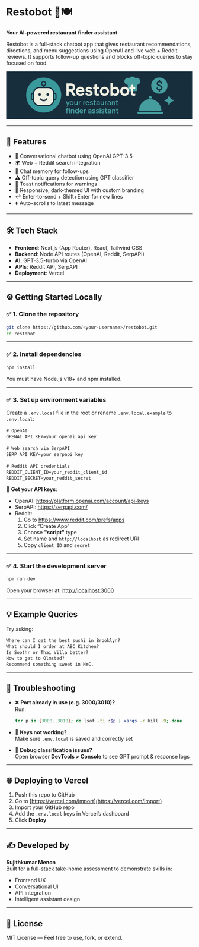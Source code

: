 # Restobot 🤖🍽️  
**Your AI-powered restaurant finder assistant**

Restobot is a full-stack chatbot app that gives restaurant recommendations, directions, and menu suggestions using OpenAI and live web + Reddit reviews. It supports follow-up questions and blocks off-topic queries to stay focused on food.

![Restobot Banner](public/restobot-banner.png)

---

## 🚀 Features

- 💬 Conversational chatbot using OpenAI GPT-3.5
- 🌍 Web + Reddit search integration
- 🧠 Chat memory for follow-ups
- ⚠️ Off-topic query detection using GPT classifier
- 🔔 Toast notifications for warnings
- 🎨 Responsive, dark-themed UI with custom branding
- ↩️ Enter-to-send + Shift+Enter for new lines
- ⬇️ Auto-scrolls to latest message

---

## 🛠️ Tech Stack

- **Frontend**: Next.js (App Router), React, Tailwind CSS
- **Backend**: Node API routes (OpenAI, Reddit, SerpAPI)
- **AI**: GPT-3.5-turbo via OpenAI
- **APIs**: Reddit API, SerpAPI
- **Deployment**: Vercel

---

## ⚙️ Getting Started Locally

### ✅ 1. Clone the repository

```bash
git clone https://github.com/<your-username>/restobot.git
cd restobot
```

---

### ✅ 2. Install dependencies

```bash
npm install
```

You must have Node.js v18+ and npm installed.

---

### ✅ 3. Set up environment variables

Create a `.env.local` file in the root or rename `.env.local.example` to `.env.local`:

```env
# OpenAI
OPENAI_API_KEY=your_openai_api_key

# Web search via SerpAPI
SERP_API_KEY=your_serpapi_key

# Reddit API credentials
REDDIT_CLIENT_ID=your_reddit_client_id
REDDIT_SECRET=your_reddit_secret
```

🔑 **Get your API keys**:
- OpenAI: https://platform.openai.com/account/api-keys  
- SerpAPI: https://serpapi.com/  
- Reddit:
  1. Go to https://www.reddit.com/prefs/apps
  2. Click “Create App”
  3. Choose **"script"** type
  4. Set name and `http://localhost` as redirect URI
  5. Copy `client ID` and `secret`

---

### ✅ 4. Start the development server

```bash
npm run dev
```

Open your browser at: [http://localhost:3000](http://localhost:3000)

---

## 💡 Example Queries

Try asking:

```text
Where can I get the best sushi in Brooklyn?
What should I order at ABC Kitchen?
Is Soothr or Thai Villa better?
How to get to Olmsted?
Recommend something sweet in NYC.
```

---

## 🧪 Troubleshooting

- ❌ **Port already in use (e.g. 3000/3010)?**  
  Run:  
  ```bash
  for p in {3000..3010}; do lsof -ti :$p | xargs -r kill -9; done
  ```

- 🔐 **Keys not working?**  
  Make sure `.env.local` is saved and correctly set

- 🧠 **Debug classification issues?**  
  Open browser **DevTools > Console** to see GPT prompt & response logs

---

## 🌐 Deploying to Vercel

1. Push this repo to GitHub  
2. Go to [https://vercel.com/import](https://vercel.com/import)  
3. Import your GitHub repo  
4. Add the `.env.local` keys in Vercel’s dashboard  
5. Click **Deploy**

---

## ✍️ Developed by

**Sujithkumar Menon**  
Built for a full-stack take-home assessment to demonstrate skills in:
- Frontend UX
- Conversational UI
- API integration
- Intelligent assistant design

---

## 📄 License

MIT License — Feel free to use, fork, or extend.